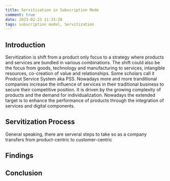 ```yaml
---
title: Servitization in Subscription Mode
comment: true
date: 2023-02-23 11:33:28
tags: subscription model, Servitization
---
```

## Introduction
Servitization is shift from a product only focus to a strategy where products
and services are bundled in various combinations. The shift could also be the focus from goods, technology and manufacturing to services, intangible resources, co-creation of value and relationships. Some scholars call it Prodcut Service System aka PSS. Nowadays more and more tranditional companies increase the influence of services in their traditional business to secure their competitive position.
It is driven by the growing complexity of products and the demand for individualization. Nowadays the extended target is to enhance the performance of products through the integration of services and digital components.

## Servitization Process
General speaking, there are serveral steps to take so as a company transfers from product-centric to customer-centric 

## Findings

## Conclusion
